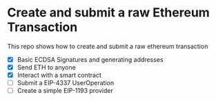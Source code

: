 # Create and submit a raw Ethereum Transaction

This repo shows how to create and submit a raw ethereum transaction

- [x] Basic ECDSA Signatures and generating addresses
- [x] Send ETH to anyone
- [x] Interact with a smart contract
- [ ] Submit a EIP-4337 UserOperation
- [ ] Create a simple EIP-1193 provider
